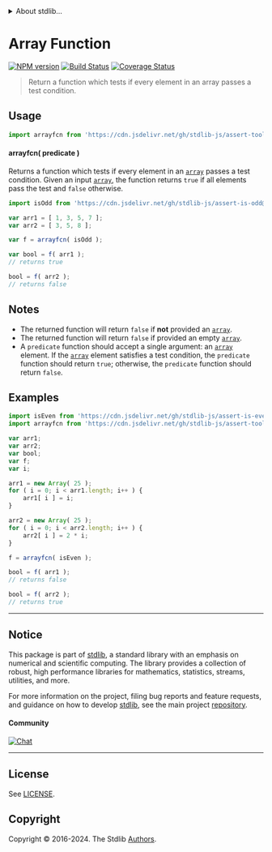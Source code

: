 <!--

@license Apache-2.0

Copyright (c) 2018 The Stdlib Authors.

Licensed under the Apache License, Version 2.0 (the "License");
you may not use this file except in compliance with the License.
You may obtain a copy of the License at

   http://www.apache.org/licenses/LICENSE-2.0

Unless required by applicable law or agreed to in writing, software
distributed under the License is distributed on an "AS IS" BASIS,
WITHOUT WARRANTIES OR CONDITIONS OF ANY KIND, either express or implied.
See the License for the specific language governing permissions and
limitations under the License.

-->


<details>
  <summary>
    About stdlib...
  </summary>
  <p>We believe in a future in which the web is a preferred environment for numerical computation. To help realize this future, we've built stdlib. stdlib is a standard library, with an emphasis on numerical and scientific computation, written in JavaScript (and C) for execution in browsers and in Node.js.</p>
  <p>The library is fully decomposable, being architected in such a way that you can swap out and mix and match APIs and functionality to cater to your exact preferences and use cases.</p>
  <p>When you use stdlib, you can be absolutely certain that you are using the most thorough, rigorous, well-written, studied, documented, tested, measured, and high-quality code out there.</p>
  <p>To join us in bringing numerical computing to the web, get started by checking us out on <a href="https://github.com/stdlib-js/stdlib">GitHub</a>, and please consider <a href="https://opencollective.com/stdlib">financially supporting stdlib</a>. We greatly appreciate your continued support!</p>
</details>

# Array Function

[![NPM version][npm-image]][npm-url] [![Build Status][test-image]][test-url] [![Coverage Status][coverage-image]][coverage-url] <!-- [![dependencies][dependencies-image]][dependencies-url] -->

> Return a function which tests if every element in an array passes a test condition.



<section class="usage">

## Usage

```javascript
import arrayfcn from 'https://cdn.jsdelivr.net/gh/stdlib-js/assert-tools-array-function@v0.2.0-deno/mod.js';
```

<a name="arrayfcn"></a>

#### arrayfcn( predicate )

Returns a function which tests if every element in an [`array`][mdn-array] passes a test condition. Given an input [`array`][mdn-array], the function returns `true` if all elements pass the test and `false` otherwise.

```javascript
import isOdd from 'https://cdn.jsdelivr.net/gh/stdlib-js/assert-is-odd@deno/mod.js';

var arr1 = [ 1, 3, 5, 7 ];
var arr2 = [ 3, 5, 8 ];

var f = arrayfcn( isOdd );

var bool = f( arr1 );
// returns true

bool = f( arr2 );
// returns false
```

</section>

<!-- /.usage -->

<section class="notes">

## Notes

-   The returned function will return `false` if **not** provided an [`array`][mdn-array].
-   The returned function will return `false` if provided an empty [`array`][mdn-array].
-   A `predicate` function should accept a single argument: an [`array`][mdn-array] element. If the [`array`][mdn-array] element satisfies a test condition, the `predicate` function should return `true`; otherwise, the `predicate` function should return `false`.

</section>

<!-- /.notes -->

<section class="examples">

## Examples

<!-- eslint no-undef: "error" -->

```javascript
import isEven from 'https://cdn.jsdelivr.net/gh/stdlib-js/assert-is-even@deno/mod.js';
import arrayfcn from 'https://cdn.jsdelivr.net/gh/stdlib-js/assert-tools-array-function@v0.2.0-deno/mod.js';

var arr1;
var arr2;
var bool;
var f;
var i;

arr1 = new Array( 25 );
for ( i = 0; i < arr1.length; i++ ) {
    arr1[ i ] = i;
}

arr2 = new Array( 25 );
for ( i = 0; i < arr2.length; i++ ) {
    arr2[ i ] = 2 * i;
}

f = arrayfcn( isEven );

bool = f( arr1 );
// returns false

bool = f( arr2 );
// returns true
```

</section>

<!-- /.examples -->

<!-- Section for related `stdlib` packages. Do not manually edit this section, as it is automatically populated. -->

<section class="related">

</section>

<!-- /.related -->

<!-- Section for all links. Make sure to keep an empty line after the `section` element and another before the `/section` close. -->


<section class="main-repo" >

* * *

## Notice

This package is part of [stdlib][stdlib], a standard library with an emphasis on numerical and scientific computing. The library provides a collection of robust, high performance libraries for mathematics, statistics, streams, utilities, and more.

For more information on the project, filing bug reports and feature requests, and guidance on how to develop [stdlib][stdlib], see the main project [repository][stdlib].

#### Community

[![Chat][chat-image]][chat-url]

---

## License

See [LICENSE][stdlib-license].


## Copyright

Copyright &copy; 2016-2024. The Stdlib [Authors][stdlib-authors].

</section>

<!-- /.stdlib -->

<!-- Section for all links. Make sure to keep an empty line after the `section` element and another before the `/section` close. -->

<section class="links">

[npm-image]: http://img.shields.io/npm/v/@stdlib/assert-tools-array-function.svg
[npm-url]: https://npmjs.org/package/@stdlib/assert-tools-array-function

[test-image]: https://github.com/stdlib-js/assert-tools-array-function/actions/workflows/test.yml/badge.svg?branch=v0.2.0
[test-url]: https://github.com/stdlib-js/assert-tools-array-function/actions/workflows/test.yml?query=branch:v0.2.0

[coverage-image]: https://img.shields.io/codecov/c/github/stdlib-js/assert-tools-array-function/main.svg
[coverage-url]: https://codecov.io/github/stdlib-js/assert-tools-array-function?branch=main

<!--

[dependencies-image]: https://img.shields.io/david/stdlib-js/assert-tools-array-function.svg
[dependencies-url]: https://david-dm.org/stdlib-js/assert-tools-array-function/main

-->

[chat-image]: https://img.shields.io/gitter/room/stdlib-js/stdlib.svg
[chat-url]: https://app.gitter.im/#/room/#stdlib-js_stdlib:gitter.im

[stdlib]: https://github.com/stdlib-js/stdlib

[stdlib-authors]: https://github.com/stdlib-js/stdlib/graphs/contributors

[umd]: https://github.com/umdjs/umd
[es-module]: https://developer.mozilla.org/en-US/docs/Web/JavaScript/Guide/Modules

[deno-url]: https://github.com/stdlib-js/assert-tools-array-function/tree/deno
[deno-readme]: https://github.com/stdlib-js/assert-tools-array-function/blob/deno/README.md
[umd-url]: https://github.com/stdlib-js/assert-tools-array-function/tree/umd
[umd-readme]: https://github.com/stdlib-js/assert-tools-array-function/blob/umd/README.md
[esm-url]: https://github.com/stdlib-js/assert-tools-array-function/tree/esm
[esm-readme]: https://github.com/stdlib-js/assert-tools-array-function/blob/esm/README.md
[branches-url]: https://github.com/stdlib-js/assert-tools-array-function/blob/main/branches.md

[stdlib-license]: https://raw.githubusercontent.com/stdlib-js/assert-tools-array-function/main/LICENSE

[mdn-array]: https://developer.mozilla.org/en-US/docs/Web/JavaScript/Reference/Global_Objects/Array

</section>

<!-- /.links -->
